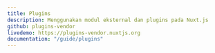 ```yaml
---
title: Plugins
description: Menggunakan modul eksternal dan plugins pada Nuxt.js
github: plugins-vendor
livedemo: https://plugins-vendor.nuxtjs.org
documentation: "/guide/plugins"
---
```

